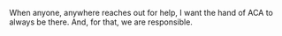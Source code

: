 When anyone, anywhere reaches out for help, I want the hand of ACA to always be there.  And, for that, we are responsible.